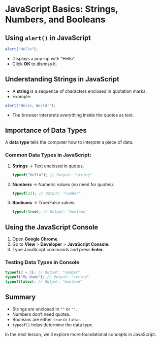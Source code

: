 # JavaScript Basics: Strings, Numbers, and Booleans

## Using `alert()` in JavaScript
```javascript
alert("Hello");
```
- Displays a pop-up with "Hello".
- Click **OK** to dismiss it.

## Understanding Strings in JavaScript
- A **string** is a sequence of characters enclosed in quotation marks.
- Example:
```javascript
alert("Hello, World!");
```
- The browser interprets everything inside the quotes as text.

## Importance of Data Types
A **data type** tells the computer how to interpret a piece of data.

### Common Data Types in JavaScript:
1. **Strings** → Text enclosed in quotes.
   ```javascript
   typeof("Hello"); // Output: "string"
   ```
2. **Numbers** → Numeric values (no need for quotes).
   ```javascript
   typeof(23); // Output: "number"
   ```
3. **Booleans** → True/False values.
   ```javascript
   typeof(true); // Output: "boolean"
   ```

## Using the JavaScript Console
1. Open **Google Chrome**.
2. Go to **View** > **Developer** > **JavaScript Console**.
3. Type JavaScript commands and press **Enter**.

### Testing Data Types in Console
```javascript
typeof(2 + 3); // Output: "number"
typeof("My Name"); // Output: "string"
typeof(false); // Output: "boolean"
```

## Summary
- Strings are enclosed in `""` or `''`.
- Numbers don’t need quotes.
- Booleans are either `true` or `false`.
- `typeof()` helps determine the data type.

In the next lesson, we'll explore more foundational concepts in JavaScript.
